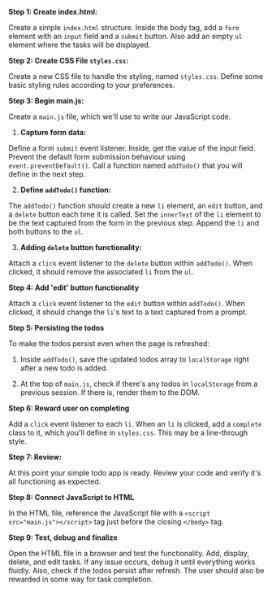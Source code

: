 **Step 1: Create index.html:**

Create a simple `index.html` structure. Inside the body tag, add a `form` element with an `input` field and a `submit` button. Also add an empty `ul` element where the tasks will be 
displayed.

**Step 2: Create CSS File `styles.css`:**

Create a new CSS file to handle the styling, named `styles.css`. Define some basic styling rules according to your preferences.

**Step 3: Begin main.js:**

Create a `main.js` file, which we'll use to write our JavaScript code.

1. **Capture form data:**

Define a form `submit` event listener. Inside, get the value of the input field. Prevent the default form submission behaviour using `event.preventDefault()`. Call a function named 
`addTodo()` that you will define in the next step.

2. **Define `addTodo()` function:**

The `addTodo()` function should create a new `li` element, an `edit` button, and a `delete` button each time it is called. Set the `innerText` of the `li` element to be the text captured 
from the form in the previous step. Append the `li` and both buttons to the `ul`.

3. **Adding `delete` button functionality:**

Attach a `click` event listener to the `delete` button within `addTodo()`. When clicked, it should remove the associated `li` from the `ul`.

**Step 4: Add 'edit' button functionality**

Attach a `click` event listener to the `edit` button within `addTodo()`. When clicked, it should change the `li`'s text to a text captured from a prompt.

**Step 5: Persisting the todos**

To make the todos persist even when the page is refreshed:

1. Inside `addTodo()`, save the updated todos array to `localStorage` right after a new todo is added.

2. At the top of `main.js`, check if there's any todos in `localStorage` from a previous session. If there is, render them to the DOM.

**Step 6: Reward user on completing**

Add a `click` event listener to each `li`. When an `li` is clicked, add a `complete` class to it, which you'll define in `styles.css`. This may be a line-through style.

**Step 7: Review:**

At this point your simple todo app is ready. Review your code and verify it's all functioning as expected.

**Step 8: Connect JavaScript to HTML**

In the HTML file, reference the JavaScript file with a `<script src="main.js"></script>` tag just before the closing `</body>` tag.

**Step 9: Test, debug and finalize**

Open the HTML file in a browser and test the functionality. Add, display, delete, and edit tasks. If any issue occurs, debug it until everything works fluidly. Also, check if the 
todos persist after refresh. The user should also be rewarded in some way for task completion. 
